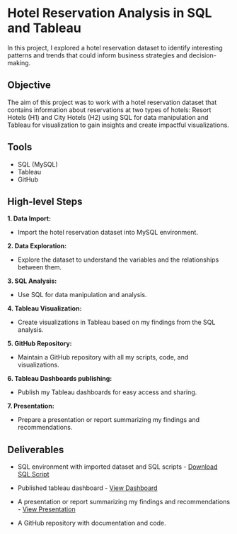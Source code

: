 # Hotel Reservation Analysis in SQL and Tableau

In this project, I explored a hotel reservation dataset to identify interesting patterns and trends that could inform business strategies and decision-making.


## Objective
The aim of this project was to work with a hotel reservation dataset that contains information about reservations at two types of hotels: Resort Hotels (H1) and City Hotels (H2) using SQL for data manipulation and Tableau for visualization to gain insights and create impactful visualizations.


## Tools
- SQL (MySQL)
- Tableau
- GitHub


## High-level Steps
**1. Data Import:**
- Import the hotel reservation dataset into MySQL environment.

**2. Data Exploration:**
- Explore the dataset to understand the variables and the relationships between them.

**3. SQL Analysis:**
- Use SQL for data manipulation and analysis.

**4. Tableau Visualization:**
- Create visualizations in Tableau based on my findings from the SQL analysis.

**5. GitHub Repository:**
- Maintain a GitHub repository with all my scripts, code, and visualizations.

**6. Tableau Dashboards publishing:**
- Publish my Tableau dashboards for easy access and sharing.

**7. Presentation:**
- Prepare a presentation or report summarizing my findings and recommendations.


## Deliverables
- SQL environment with imported dataset and SQL scripts - [Download SQL Script](https://github.com/Oyemi/Hotel-Reservation-Analysis/blob/main/Hotel%20Reservation%20Analysis.sql)

- Published tableau dashboard - [View Dashboard](https://public.tableau.com/views/HotelReservationAnalysis-GS/Dashboard1?:language=en-GB&publish=yes&:display_count=n&:origin=viz_share_link)

- A presentation or report summarizing my findings and recommendations - [View Presentation](https://github.com/Oyemi/Hotel-Reservation-Analysis/blob/main/Hotel%20Reservation%20Analysis.pdf)

- A GitHub repository with documentation and code.
